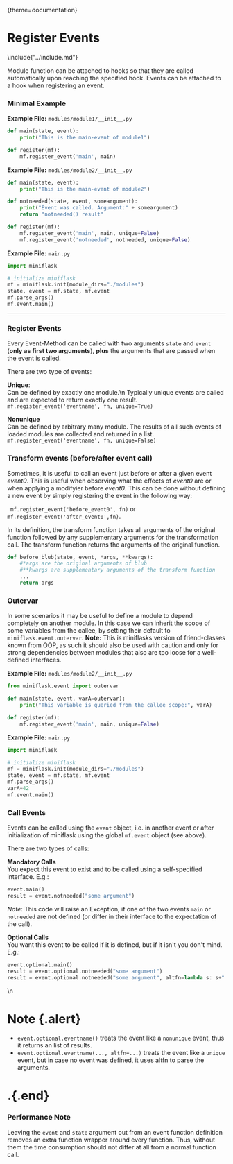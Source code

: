 {theme=documentation}



# Register Events


\include{"../include.md"}

Module function can be attached to hooks so that they are called automatically upon reaching the specified hook. Events can be attached to a hook when registering an event.

### Minimal Example
**Example File:** `modules/module1/__init__.py`
```python
def main(state, event):
    print("This is the main-event of module1")

def register(mf):
    mf.register_event('main', main)
```

**Example File:** `modules/module2/__init__.py`
```python
def main(state, event):
    print("This is the main-event of module2")

def notneeded(state, event, someargument):
    print("Event was called. Argument:" + someargument)
    return "notneeded() result"

def register(mf):
    mf.register_event('main', main, unique=False)
    mf.register_event('notneeded', notneeded, unique=False)
```

**Example File:** `main.py`
```python
import miniflask

# initialize miniflask
mf = miniflask.init(module_dirs="./modules")
state, event = mf.state, mf.event
mf.parse_args()
mf.event.main()
```

---

### Register Events
Every Event-Method can be called with two arguments `state` and `event` (**only as first two arguments**), **plus** the arguments that are passed when the event is called.

There are two type of events:

**Unique**:  
Can be defined by exactly one module.\n Typically unique events are called and are expected to return exactly one result.  
`mf.register_event('eventname', fn, unique=True)`

**Nonunique**  
Can be defined by arbitrary many module. The results of all such events of loaded modules are collected and returned in a list.  
`mf.register_event('eventname', fn, unique=False)`

### Transform events (before/after event call)

Sometimes, it is useful to call an event just before or after a given event *event0*. This is useful when observing what the effects of *event0* are or when applying a modifyier before *event0*. This can be done without defining a new event by simply registering the event in the following way:

` mf.register_event('before_event0', fn)` or `mf.register_event('after_event0',fn)`.

In its definition, the transform function takes all arguments of the original function followed by any supplementary arguments for the transformation call. The transform function returns the arguments of the original function.

```python
def before_blub(state, event, *args, **kwargs):
	#*args are the original arguments of blub
	#**kwargs are supplementary arguments of the transform function
	...
	return args
```

### Outervar
In some scenarios it may be useful to define a module to depend completely on another module.
In this case we can inherit the scope of some variables from the callee, by setting their default to `miniflask.event.outervar`.
**Note:** This is miniflasks version of friend-classes known from OOP, as such it should also be used with caution and only for strong dependencies between modules that also are too loose for a well-defined interfaces.

**Example File:** `modules/module2/__init__.py`
```python
from miniflask.event import outervar

def main(state, event, varA=outervar):
    print("This variable is queried from the callee scope:", varA)

def register(mf):
    mf.register_event('main', main, unique=False)
```

**Example File:** `main.py`
```python
import miniflask

# initialize miniflask
mf = miniflask.init(module_dirs="./modules")
state, event = mf.state, mf.event
mf.parse_args()
varA=42
mf.event.main()
```



### Call Events
Events can be called using the `event` object, i.e. in another event or after initialization of miniflask using the global `mf.event` object (see above).

There are two types of calls:

**Mandatory Calls**  
You expect this event to exist and to be called using a self-specified interface.
E.g.:

```python
event.main()
result = event.notneeded("some argument")
```

*Note*: This code will raise an Exception, if one of the two events `main` or `notneeded` are not defined (or differ in their interface to the expectation of the call).

**Optional Calls**  
You want this event to be called if it is defined, but if it isn't you don't mind.
E.g.:

```python
event.optional.main()
result = event.optional.notneeded("some argument")
result = event.optional.notneeded("some argument", altfn=lambda s: s+" (no optional event used)")
```
\n

# Note {.alert}
- `event.optional.eventname()` treats the event like a `nonunique` event, thus it returns an list of results.
- `event.optional.eventname(..., altfn=...)` treats the event like a `unique` event, but in case no event was defined, it uses altfn to parse the arguments.
# .{.end}


### Performance Note
Leaving the `event` and `state` argument out from an event function definition removes an extra function wrapper around every function. Thus, without them the time consumption should not differ at all from a normal function call.
